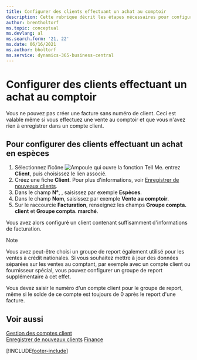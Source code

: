 ```yaml
---
title: Configurer des clients effectuant un achat au comptoir
description: Cette rubrique décrit les étapes nécessaires pour configurer la facture avec un numéro de client pour les clients qui paient en espèces.
author: brentholtorf
ms.topic: conceptual
ms.devlang: al
ms.search.form: '21, 22'
ms.date: 06/16/2021
ms.author: bholtorf
ms.service: dynamics-365-business-central
---
```

# Configurer des clients effectuant un achat au comptoir

Vous ne pouvez pas créer une facture sans numéro de client. Ceci est valable même si vous effectuez une vente au comptoir et que vous n'avez rien à enregistrer dans un compte client.  

## Pour configurer des clients effectuant un achat en espèces

1. Sélectionnez l’icône ![Ampoule qui ouvre la fonction Tell Me.](media/ui-search/search_small.png "Dites-moi ce que vous voulez faire") entrez **Client**, puis choisissez le lien associé.  
2. Créez une fiche **Client**. Pour plus d'informations, voir [Enregistrer de nouveaux clients](sales-how-register-new-customers.md).
3. Dans le champ **N°**, , saisissez par exemple **Espèces**.  
4. Dans le champ **Nom**, saisissez par exemple **Vente au comptoir**.  
5. Sur le raccourcie **Facturation**, renseignez les champs **Groupe compta. client** et **Groupe compta. marché**.  

 Vous avez alors configuré un client contenant suffisamment d'informations de facturation.  

> [!NOTE]  
> Vous avez peut-être choisi un groupe de report également utilisé pour les ventes à crédit nationales. Si vous souhaitez mettre à jour des données séparées sur les ventes au comptant, par exemple avec un compte client ou fournisseur spécial, vous pouvez configurer un groupe de report supplémentaire à cet effet.  
>
> Vous devez saisir le numéro d'un compte client pour le groupe de report, même si le solde de ce compte est toujours de 0 après le report d'une facture.  

## Voir aussi

[Gestion des comptes client](receivables-manage-receivables.md)  
[Enregistrer de nouveaux clients](sales-how-register-new-customers.md)
[Finance](finance.md)  



[!INCLUDE[footer-include](includes/footer-banner.md)]